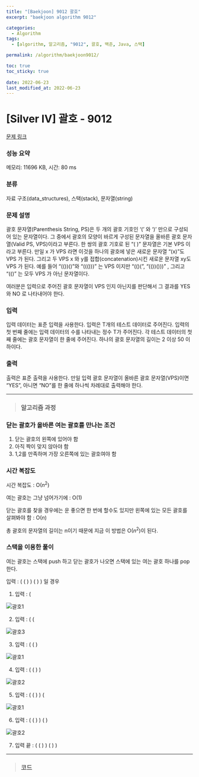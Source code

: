 ```yaml
---
title: "[Baekjoon] 9012 괄호"
excerpt: "baekjoon algorithm 9012"

categories:
  - Algorithm
tags:
  - [algorithm, 알고리즘, "9012", 괄호, 백준, Java, 스택]

permalink: /algorithm/baekjoon9012/

toc: true
toc_sticky: true
 
date: 2022-06-23
last_modified_at: 2022-06-23
---
```


# [Silver IV] 괄호 - 9012

[문제 링크](https://www.acmicpc.net/problem/9012)

### 성능 요약

메모리: 11696 KB, 시간: 80 ms

### 분류

자료 구조(data_structures), 스택(stack), 문자열(string)

### 문제 설명

<p>괄호 문자열(Parenthesis String, PS)은 두 개의 괄호 기호인 ‘(’ 와 ‘)’ 만으로 구성되어 있는 문자열이다. 그 중에서 괄호의 모양이 바르게 구성된 문자열을 올바른 괄호 문자열(Valid PS, VPS)이라고 부른다. 한 쌍의 괄호 기호로 된 “( )” 문자열은 기본 VPS 이라고 부른다. 만일 x 가 VPS 라면 이것을 하나의 괄호에 넣은 새로운 문자열 “(x)”도 VPS 가 된다. 그리고 두 VPS x 와 y를 접합(concatenation)시킨 새로운 문자열 xy도 VPS 가 된다. 예를 들어 “(())()”와 “((()))” 는 VPS 이지만 “(()(”, “(())()))” , 그리고 “(()” 는 모두 VPS 가 아닌 문자열이다. </p>

<p>여러분은 입력으로 주어진 괄호 문자열이 VPS 인지 아닌지를 판단해서 그 결과를 YES 와 NO 로 나타내어야 한다. </p>

### 입력

 <p>입력 데이터는 표준 입력을 사용한다. 입력은 T개의 테스트 데이터로 주어진다. 입력의 첫 번째 줄에는 입력 데이터의 수를 나타내는 정수 T가 주어진다. 각 테스트 데이터의 첫째 줄에는 괄호 문자열이 한 줄에 주어진다. 하나의 괄호 문자열의 길이는 2 이상 50 이하이다. </p>

### 출력

 <p>출력은 표준 출력을 사용한다. 만일 입력 괄호 문자열이 올바른 괄호 문자열(VPS)이면 “YES”, 아니면 “NO”를 한 줄에 하나씩 차례대로 출력해야 한다. </p>

---
> ### 알고리즘 과정

### 닫는 괄호가 올바른 여는 괄호를 만나는 조건

1. 닫는 괄호의 왼쪽에 있어야 함
2. 아직 짝이 맞지 않아야 함
3. 1,2를 만족하며 가장 오른쪽에 있는 괄호여야 함

### 시간 복잡도

시간 복잡도 : O($n^2$)

여는 괄호는 그냥 넘어가기에  : O($1$)

닫는 괄호를 찾을 경우에는 운 좋으면 한 번에 할수도 있지만 왼쪽에 있는 모든 괄호를 살펴봐야 함 : O($n$)

총 괄호의 문자열의 길이는 n이기 때문에 지금 이 방법은 O($n^2$)이 된다.

### 스택을 이용한 풀이

여는 괄호는 스택에 push 하고 닫는 괄호가 나오면 스택에 있는 여는 괄호 하나를 pop한다.

입력 : ( ( ) ) ( ) ) 일 경우

1. 입력 : (

![괄호1](https://jsw6701.github.io/assets/images/posts_img/괄호1.png)

2. 입력 : ( (

![괄호3](https://jsw6701.github.io/assets/images/posts_img/괄호3.png)

3. 입력 :  ( ( )

![괄호1](https://jsw6701.github.io/assets/images/posts_img/괄호1.png)

4. 입력 : ( ( ) )

![괄호2](https://jsw6701.github.io/assets/images/posts_img/괄호2.png)

5. 입력 : ( ( ) ) (

![괄호1](https://jsw6701.github.io/assets/images/posts_img/괄호1.png)

6. 입력 : ( ( ) ) ( )

![괄호2](https://jsw6701.github.io/assets/images/posts_img/괄호2.png)

7. 입력 끝 : ( ( ) ) ( ) )



---
> ### 코드


<script src="https://gist.github.com/jsw6701/33d0567f2072cee3b96dd1cdedd90fb0.js"></script>

